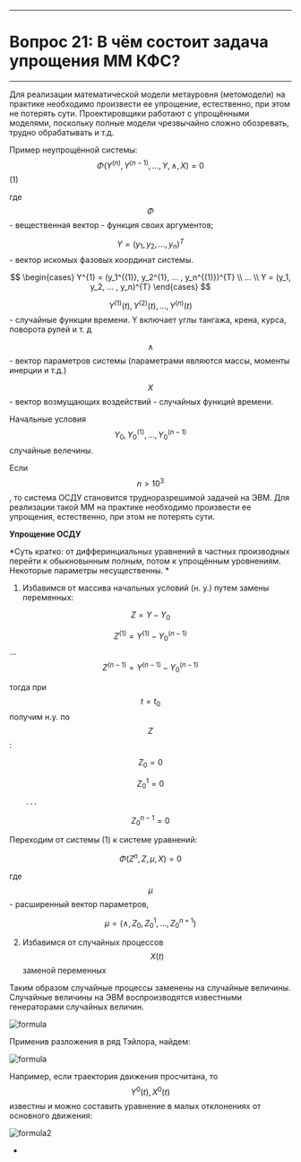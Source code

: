 ___
# Вопрос 21: В чём состоит задача упрощения ММ КФС?
___

Для реализации математической модели метауровня (метомодели) на практике необходимо произвести ее упрощение, естественно, при этом не потерять сути.  Проектировщики работают с упрощёнными моделями, поскольку полные модели чрезвычайно сложно обозревать, трудно обрабатывать и т.д.

Пример неупрощённой системы:
$$ \Phi(Y^{(n)}, Y^{(n-1)}, ..., Y, \wedge , X) = 0 $$											(1)

где $$ \Phi $$ - вещественная вектор - функция своих аргументов; 

$$ Y = (y_1, y_2, ... , y_n)^{T} $$  - вектор искомых фазовых координат системы.

$$ \begin{cases}
   Y^{1} = (y_1^{(1)}, y_2^{1}, ... , y_n^{(1)})^{T} \\
   				...			\\
   Y = (y_1, y_2, ... , y_n)^{T}
\end{cases} $$


$$ Y^{(1)}(t), Y^{(2)}(t), ... , Y^{(n)}(t) $$ - случайные функции времени. Y  включает углы тангажа, крена, курса, поворота рулей и т. д

$$ \wedge $$ - вектор параметров системы (параметрами являются массы, моменты инерции и т.д.)

$$ X $$ - вектор возмущающих воздействий - случайных функций времени.

Начальные условия $$ Y_0 , Y_0^{(1)} , ... , Y_0^{(n-1)} $$ случайные велечины.

Если $$ n > 10^{3} $$, то система ОСДУ становится трудноразрешимой задачей на ЭВМ.
Для реализации такой ММ на практике необходимо произвести ее упрощения, естественно, при этом не потерять сути.

**Упрощение ОСДУ**

*Суть кратко: от дифферинциальных уравнений в частных производных перейти к обыкновынным полным, потом к упрощённым уровнениям. Некоторые параметры несущественны. *

1. Избавимся от массива начальных условий (н. у.) путем замены переменных:

$$ Z = Y - Y_0 $$

$$ Z^{(1)} = Y^{(1)} - Y_0^{(n-1)} $$
			...
$$ Z^{(n-1)} = Y^{(n-1)} - Y_0^{(n-1)} $$

тогда при $$ t = t_0 $$ получим н.у. по $$ Z $$:

$$ Z_0 = 0 $$

$$ Z_0^{1} = 0 $$

		...

$$ Z_0^{n-1} = 0 $$

Переходим от системы (1) к системе уравнений: 

$$ \Phi(Z^{n}, Z, \mu, X) = 0 $$

где $$ \mu $$ - расширенный вектор параметров, 

$$ \mu = (\wedge, Z_0, Z_0^{1} , ... , Z_0^{n+1}) $$

2. Избавимся от случайных процессов $$ X(t) $$ заменой переменных



Таким образом случайные процессы заменены на случайные величины. Случайные величины на ЭВМ воспроизводятся известными генераторами случайных величин.

![formula](../resources/imgs/21-1.png)

Применив разложения в ряд Тэйлора, найдем: 

![formula](../resources/imgs/21-1.png)


Например, если траектория движения  просчитана, то $$ Y^{0}(t),  X^{0}(t) $$  известны и можно составить уравнение в малых отклонениях от основного движения:	

![formula2](../resources/imgs/21-2.png)

-
